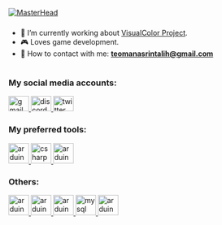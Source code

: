 [![MasterHead](https://share.creavite.co/662eb394e877555b0b3916b8.gif)](https://teomanasrintalih.com)
<h3 align="center"></h3>

- 🧐 I’m currently working about [VisualColor Project](https://github.com/teomanasrintalih/visualcolor).
- 🎮 Loves game development.
- 🎈 How to contact with me: **teomanasrintalih@gmail.com**

<h1 align="center"></h1>
<h3 align="left">My social media accounts:</h3>
<p align="left">

<div align="left">
  <a href="teomanasrintalih@gmail.com" target="_blank">
    <img src="https://raw.githubusercontent.com/maurodesouza/profile-readme-generator/master/src/assets/icons/social/gmail/default.svg" width="40" height="30" alt="gmail logo"  />
  </a>
  <a href="goleovl" target="_blank">
    <img src="https://raw.githubusercontent.com/maurodesouza/profile-readme-generator/master/src/assets/icons/social/discord/default.svg" width="40" height="30" alt="discord logo"  />
  </a>
  <a href="https://twitter.com/goleovl" target="_blank">
    <img src="https://raw.githubusercontent.com/maurodesouza/profile-readme-generator/master/src/assets/icons/social/twitter/default.svg" width="40" height="30" alt="twitter logo"  />
  </a>
</div>

<h3 align="left">My preferred tools:</h3>
<p align="left"> <a href="https://skillicons.dev/icons?i=cs" target="_blank" rel="noreferrer"> <img src="https://skillicons.dev/icons?i=cs" alt="arduino" width="40" height="40"/> </a> <a href="https://skillicons.dev/icons?i=unity" target="_blank" rel="noreferrer"> <img src="https://skillicons.dev/icons?i=unity" alt="csharp" width="40" height="40"/> </a> <a href="https://skillicons.dev/icons?i=visualstudio" target="_blank" rel="noreferrer"> <img src="https://skillicons.dev/icons?i=visualstudio" alt="arduino" width="40" height="40"/> </a> 

<h3 align="left">Others:</h3>
<a href="https://cdn.jsdelivr.net/gh/devicons/devicon/icons/photoshop/photoshop-plain.svg" target="_blank" rel="noreferrer"> <img src="https://cdn.jsdelivr.net/gh/devicons/devicon/icons/photoshop/photoshop-plain.svg" alt="arduino" width="40" height="40"/> </a> <a href="https://cdn.jsdelivr.net/gh/devicons/devicon/icons/windows8/windows8-original.svg" target="_blank" rel="noreferrer"> <img src="https://cdn.jsdelivr.net/gh/devicons/devicon/icons/windows8/windows8-original.svg" alt="arduino" width="40" height="40"/> </a> <a href="https://skillicons.dev/icons?i=arduino" target="_blank" rel="noreferrer"> <img src="https://skillicons.dev/icons?i=arduino" alt="arduino" width="40" height="40"/> </a> <a href="https://skillicons.dev/icons?i=mysql" height="40" alt="mysql logo" target="_blank" rel="noreferrer"> <img src="https://skillicons.dev/icons?i=mysql" height="40" alt="mysql logo" alt="arduino" width="40" height="40"/> </a> <a href="https://cdn.jsdelivr.net/gh/devicons/devicon/icons/python/python-original.svg" target="_blank" rel="noreferrer"> <img src="https://cdn.jsdelivr.net/gh/devicons/devicon/icons/python/python-original.svg" alt="arduino" width="40" height="40"/> </a> 

